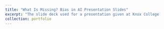 ```yaml
---
title: "What Is Missing? Bias in AI Presentation Slides"
excerpt: "The slide deck used for a presentation given at Knox College on July 24th, 2025 <br/>"
collection: portfolio
---
```


<source src='/files/Medlock_Carissa_A203 2_30.pptx'>

